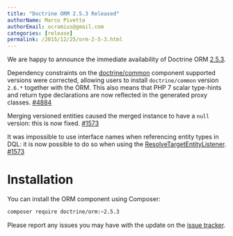 ```yaml
---
title: "Doctrine ORM 2.5.3 Released"
authorName: Marco Pivetta
authorEmail: ocramius@gmail.com
categories: [release]
permalink: /2015/12/25/orm-2-5-3.html
---
```

We are happy to announce the immediate availability of Doctrine ORM
[2.5.3](https://github.com/doctrine/orm/releases/tag/v2.5.3).

Dependency constraints on the
[doctrine/common](https://github.com/doctrine/common) component
supported versions were corrected, allowing users to install
`doctrine/common` version `2.6.*` together with the ORM. This also means
that PHP 7 scalar type-hints and return type declarations are now
reflected in the generated proxy classes.
[\#4884](https://github.com/doctrine/orm/issues/4884)

Merging versioned entities caused the merged instance to have a `null`
version: this is now fixed.
[\#1573](https://github.com/doctrine/orm/issues/1573)

It was impossible to use interface names when referencing entity types
in DQL: it is now possible to do so when using the
[ResolveTargetEntityListener](https://github.com/doctrine/orm/blob/v2.5.3/lib/Doctrine/ORM/Tools/ResolveTargetEntityListener.php).
[\#1573](https://github.com/doctrine/orm/issues/1573)

Installation
============

You can install the ORM component using Composer:

```bash
composer require doctrine/orm:~2.5.3
```

Please report any issues you may have with the update on the [issue
tracker](https://github.com/doctrine/orm/issues).
